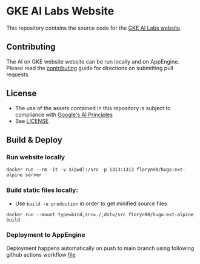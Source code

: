 # GKE AI Labs Website

This repository contains the source code for the [GKE AI Labs website](https://gke-ai-labs.dev).


## Contributing

The AI on GKE website website can be run locally and on AppEngine.
Please read the [contributing](CONTRIBUTING.md) guide for directions on submitting pull requests.


## License

* The use of the assets contained in this repository is subject to compliance with [Google's AI Principles](https://ai.google/responsibility/principles/)
* See [LICENSE](/LICENSE)


## Build & Deploy

### Run website locally

```docker run --rm -it -v $(pwd):/src -p 1313:1313 floryn90/hugo:ext-alpine server```

### Build static files locally:
- Use `build -e production` in order to get minified source files

```docker run --mount type=bind,src=./,dst=/src floryn90/hugo:ext-alpine build```

### Deployment to AppEngine
Deployment happens automatically on push to main branch using following github actions workflow [file](/.github/workflows/website.yaml) 

